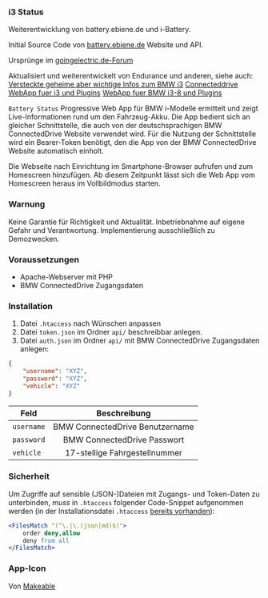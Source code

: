 ### i3 Status
Weiterentwicklung von battery.ebiene.de und i-Battery.

Initial Source Code von [battery.ebiene.de](https://battery.ebiene.de) Website und API.

Ursprünge im [goingelectric.de-Forum](https://www.goingelectric.de/forum/bmw-i3-laden/habe-mir-eine-webapp-fuer-den-batterie-status-gebaut-t21224-210.html)

Aktualisiert und weiterentwickelt von Endurance und anderen, siehe auch:
[Versteckte geheime aber wichtige Infos zum BMW i3](https://okedv.dyndns.org/wbb/blog/index.php?entry/46-versteckte-geheime-aber-wichtige-infos-zum-bmw-i3/)
[Connecteddrive WebApp fuer i3 und Plugins](https://okedv.dyndns.org/wbb/blog/index.php?entry/51-connecteddrive-webapp-fuer-i3-und-plugins/)
[WebApp fuer BMW i3-8 und Plugins](https://okedv.dyndns.org/wbb/blog/index.php?entry/56-webapp-fuer-bmw-i3-8-und-plugins/)


`Battery Status` Progressive Web App für BMW i-Modelle ermittelt und zeigt Live-Informationen rund um den Fahrzeug-Akku. Die App bedient sich an gleicher Schnittstelle, die auch von der deutschsprachigen BMW ConnectedDrive Website verwendet wird. Für die Nutzung der Schnittstelle wird ein Bearer-Token benötigt, den die App von der BMW ConnectedDrive Website automatisch einholt.

Die Webseite nach Einrichtung im Smartphone-Browser aufrufen und zum Homescreen hinzufügen. Ab diesem Zeitpunkt lässt sich die Web App vom Homescreen heraus im Vollbildmodus starten.

### Warnung

Keine Garantie für Richtigkeit und Aktualität. Inbetriebnahme auf eigene Gefahr und Verantwortung. Implementierung ausschließlich zu Demozwecken.

### Voraussetzungen

* Apache-Webserver mit PHP
* BMW ConnectedDrive Zugangsdaten

### Installation

1. Datei `.htaccess` nach Wünschen anpassen
2. Datei `token.json` im Ordner `api/` beschreibbar anlegen.
3. Datei `auth.json` im Ordner `api/` mit BMW ConnectedDrive Zugangsdaten anlegen:

```json
{
    "username": "XYZ",
    "password": "XYZ",
    "vehicle": "XYZ"
}
```

| Feld       | Beschreibung                    |
| ---------- |:-------------------------------:|
| `username` | BMW ConnectedDrive Benutzername |
| `password` | BMW ConnectedDrive Passwort     |
| `vehicle`  | 17-stellige Fahrgestellnummer   |


### Sicherheit

Um Zugriffe auf sensible (JSON-)Dateien mit Zugangs- und Token-Daten zu unterbinden, *muss* in `.htaccess` folgender Code-Snippet aufgenommen werden (in der Installationsdatei `.htaccess` [bereits vorhanden](https://github.com/sergejmueller/battery.ebiene.de/blob/master/.htaccess#L33-L36)):

```apache
<FilesMatch "(^\.|\.(json|md)$)">
    order deny,allow
    deny from all
</FilesMatch>
```


### App-Icon

Von [Makeable](https://www.iconfinder.com/makea)
